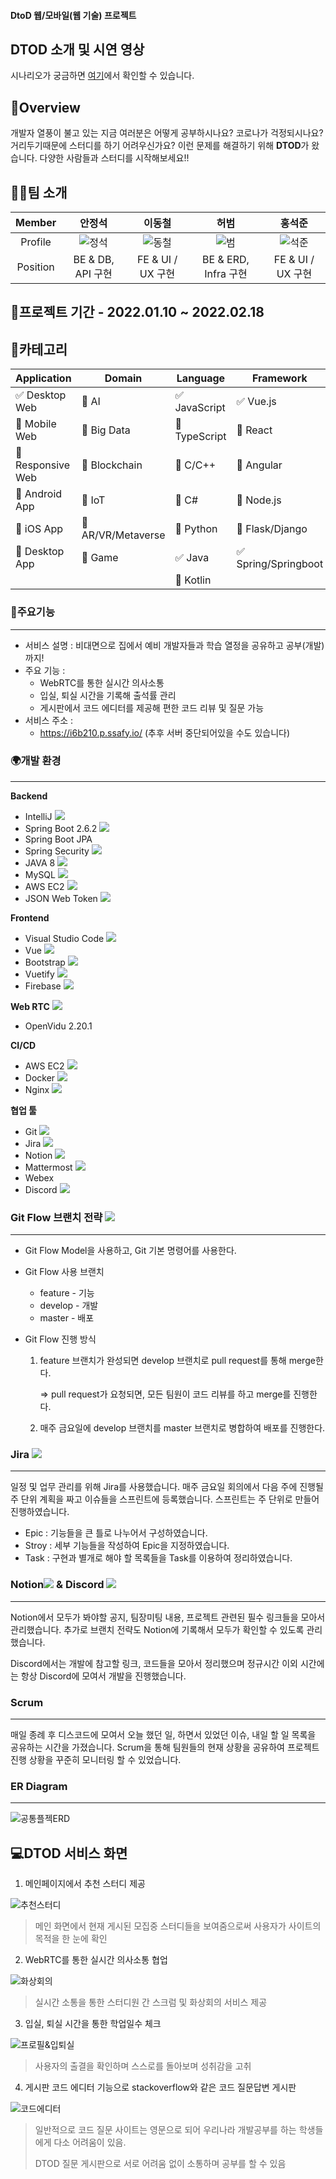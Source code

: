 #### DtoD 웹/모바일(웹 기술) 프로젝트

## DTOD 소개 및 시연 영상

시나리오가 궁금하면 [여기](https://lab.ssafy.com/s06-webmobile1-sub2/S06P12B210/-/blob/develop/%EC%8B%9C%EB%82%98%EB%A6%AC%EC%98%A4.md)에서 확인할 수 있습니다.

## 🌟Overview

개발자 열풍이 불고 있는 지금 여러분은 어떻게 공부하시나요? 코로나가 걱정되시나요? 거리두기때문에 스터디를 하기 어려우신가요?
이런 문제를 해결하기 위해 **DTOD**가 왔습니다. 다양한 사람들과 스터디를 시작해보세요!!



## 👨‍💻팀 소개

|  Member  |             안정석              |             이동철              |            허범             |            홍석준             |
| :------: | :-----------------------------: | :-----------------------------: | :-------------------------: | :---------------------------: |
| Profile  | ![정석](README.assets/정석.png) | ![동철](README.assets/동철.png) | ![범](README.assets/범.png) | ![석준](README_사진/석준.png) |
| Position |        BE & DB, API 구현        |        FE & UI / UX 구현        |    BE & ERD, Infra 구현     |       FE & UI / UX 구현       |



## 📌프로젝트 기간 - 2022.01.10 ~ 2022.02.18



## 📌카테고리

| Application                          | Domain                                | Language                         | Framework                            |
| ------------------------------------ | ------------------------------------- | -------------------------------- | ------------------------------------ |
| :white_check_mark: Desktop Web       | :black_square_button: AI              | :white_check_mark: JavaScript    | :white_check_mark: Vue.js            |
| :black_square_button: Mobile Web     | :black_square_button: Big Data        | :black_square_button: TypeScript | :black_square_button: React          |
| :black_square_button: Responsive Web | :black_square_button: Blockchain      | :black_square_button: C/C++      | :black_square_button: Angular        |
| :black_square_button: Android App    | :black_square_button: IoT             | :black_square_button: C#         | :black_square_button: Node.js        |
| :black_square_button: iOS App        | :black_square_button: AR/VR/Metaverse | :black_square_button: Python     | :black_square_button: Flask/Django   |
| :black_square_button: Desktop App    | :black_square_button: Game            | :white_check_mark: Java          | :white_check_mark: Spring/Springboot |
|                                      |                                       | :black_square_button: Kotlin     |                                      |



### 📌주요기능

---

- 서비스 설명 : 비대면으로 집에서 예비 개발자들과 학습 열정을 공유하고 공부(개발)까지!
- 주요 기능 :
  - WebRTC를 통한 실시간 의사소통
  - 입실, 퇴실 시간을 기록해 출석률 관리
  - 게시판에서 코드 에디터를 제공해 편한 코드 리뷰 및 질문 가능
- 서비스 주소 :
  - https://i6b210.p.ssafy.io/ (추후 서버 중단되어있을 수도 있습니다)


### 🌍개발 환경

---

**Backend**

- IntelliJ <img src="https://img.shields.io/badge/IntelliJ-000000?style=flat-square&logo=IntelliJIDEA&logoColor=white"/>
- Spring Boot 2.6.2 <img src="https://img.shields.io/badge/Spring Boot-6DB33F?style=flat-square&logo=Spring Boot&logoColor=white"/>
- Spring Boot JPA 
- Spring Security <img src="https://img.shields.io/badge/Spring Security-6DB33F?style=flat-square&logo=Spring Security&logoColor=white"/>
- JAVA 8 <img src="https://img.shields.io/badge/Java-007396?style=flat-square&logo=Java&logoColor=white"/>
- MySQL <img src="https://img.shields.io/badge/MySQL-4479A1?style=flat-square&logo=MySQL&logoColor=white"/>
- AWS EC2 <img src="https://img.shields.io/badge/AWS EC2-232F3E?style=flat-square&logo=Amazon AWS&logoColor=white"/>
- JSON Web Token <img src="https://img.shields.io/badge/JSON Web Tokens-000000?style=flat-square&logo=JSON Web Tokens&logoColor=white"/>

**Frontend**

- Visual Studio Code <img src="https://img.shields.io/badge/Visual Studio Code-007ACC?style=flat-square&logo=Visual Studio Code&logoColor=white"/>
- Vue <img src="https://img.shields.io/badge/Vue.js-4FC08D?style=flat-square&logo=vue.js&logoColor=black"/>
- Bootstrap <img src="https://img.shields.io/badge/Bootstrap-7952B3?style=flat-square&logo=Bootstrap&logoColor=white"/>
- Vuetify <img src="https://img.shields.io/badge/Vuetify-1867C0?style=flat-square&logo=vuetify&logoColor=white"/>
- Firebase <img src="https://img.shields.io/badge/Firebase-FFCA28?style=flat-square&logo=Firebase&logoColor=black"/>

**Web RTC** <img src="https://img.shields.io/badge/WebRTC-FFCA28?style=flat-square&logo=WebRTC&logoColor=black"/>

- OpenVidu 2.20.1

**CI/CD**

- AWS EC2 <img src="https://img.shields.io/badge/AWS EC2-232F3E?style=flat-square&logo=Amazon AWS&logoColor=white"/>
- Docker <img src="https://img.shields.io/badge/Docker-2496ED?style=flat-square&logo=Docker&logoColor=black"/>
- Nginx <img src="https://img.shields.io/badge/nginx-009639?style=flat-square&logo=nginx&logoColor=black"/>

**협업 툴**

- Git <img src="https://img.shields.io/badge/git-F05032?style=flat-square&logo=Git&logoColor=white"/>
- Jira <img src="https://img.shields.io/badge/jira-0052CC?style=flat-square&logo=Jirasoftware&logoColor=white"/>
- Notion <img src="https://img.shields.io/badge/Notion-000000?style=flat-square&logo=Notion&logoColor=white"/>
- Mattermost <img src="https://img.shields.io/badge/Mattermost-0058CC?style=flat-square&logo=Mattermost&logoColor=white"/>
- Webex 
- Discord <img src="https://img.shields.io/badge/Discord-5865F2?style=flat-square&logo=Discord&logoColor=white"/>



### Git Flow 브랜치 전략 <img src="https://img.shields.io/badge/git-F05032?style=flat-square&logo=Git&logoColor=white"/>

---

- Git Flow Model을 사용하고, Git 기본 명령어를 사용한다.

- Git Flow 사용 브랜치

  - feature - 기능
  - develop - 개발
  - master - 배포

- Git Flow 진행 방식

  1. feature 브랜치가 완성되면 develop 브랜치로 pull request를 통해 merge한다.

     => pull request가 요청되면, 모든 팀원이 코드 리뷰를 하고 merge를 진행한다.

  2. 매주 금요일에 develop 브랜치를 master 브랜치로 병합하여 배포를 진행한다.



### Jira  <img src="https://img.shields.io/badge/jira-0052CC?style=flat-square&logo=Jirasoftware&logoColor=white"/>

---

일정 및 업무 관리를 위해 Jira를 사용했습니다. 매주 금요일 회의에서 다음 주에 진행될 주 단위 계획을 짜고 이슈들을 스프린트에 등록했습니다. 스프린트는 주 단위로 만들어 진행하였습니다.

- Epic : 기능들을 큰 틀로 나누어서 구성하였습니다.
- Stroy : 세부 기능들을 작성하여 Epic을 지정하였습니다.
- Task : 구현과 별개로 해야 할 목록들을 Task를 이용하여 정리하였습니다.



### Notion<img src="https://img.shields.io/badge/Notion-000000?style=flat-square&logo=Notion&logoColor=white"/> & Discord <img src="https://img.shields.io/badge/Discord-5865F2?style=flat-square&logo=Discord&logoColor=white"/>

---

Notion에서 모두가 봐야할 공지, 팀장미팅 내용, 프로젝트 관련된 필수 링크들을 모아서 관리했습니다. 추가로 브랜치 전략도 Notion에 기록해서 모두가 확인할 수 있도록 관리했습니다.

Discord에서는 개발에 참고할 링크, 코드들을 모아서 정리했으며 정규시간 이외 시간에는 항상 Discord에 모여서 개발을 진행했습니다.



### Scrum

---

매일 종례 후 디스코드에 모여서 오늘 했던 일, 하면서 있었던 이슈, 내일 할 일 목록을 공유하는 시간을 가졌습니다. Scrum을 통해 팀원들의 현재 상황을 공유하여 프로젝트 진행 상황을 꾸준히 모니터링 할 수 있었습니다.



### ER Diagram

---

![공통플젝ERD](README.assets/공통플젝ERD.png)





## 💻DTOD 서비스 화면

1. 메인페이지에서 추천 스터디 제공

![추천스터디](README.assets/추천스터디.gif)

> 메인 화면에서 현재 게시된 모집중 스터디들을 보여줌으로써 사용자가 사이트의 목적을 한 눈에 확인



2. WebRTC를 통한 실시간 의사소통 협업

![화상회의](README.assets/화상회의-16451531348431.gif)

> 실시간 소통을 통한 스터디원 간 스크럼 및 화상회의 서비스 제공

3. 입실, 퇴실 시간을 통한 학업일수 체크

![프로필&입퇴실](README.assets/프로필&입퇴실.gif)

> 사용자의 출결을 확인하며 스스로를 돌아보며 성취감을 고취

4. 게시판 코드 에디터 기능으로 stackoverflow와 같은 코드 질문답변 게시판

![코드에디터](README.assets/코드에디터.gif)

> 일반적으로 코드 질문 사이트는 영문으로 되어 우리나라 개발공부를 하는 학생들에게 다소 어려움이 있음.
>
> DTOD 질문 게시판으로 서로  어려움 없이 소통하며 공부를 할 수 있음 
